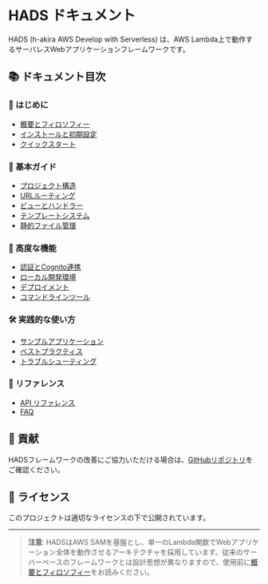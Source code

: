 # HADS ドキュメント

HADS (h-akira AWS Develop with Serverless) は、AWS Lambda上で動作するサーバレスWebアプリケーションフレームワークです。

## 📚 ドキュメント目次

### 🚀 はじめに
- [概要とフィロソフィー](./overview.md)
- [インストールと初期設定](./installation.md)
- [クイックスタート](./quickstart.md)

### 📖 基本ガイド
- [プロジェクト構造](./project-structure.md)
- [URLルーティング](./url-routing.md)
- [ビューとハンドラー](./views-handlers.md)
- [テンプレートシステム](./templates.md)
- [静的ファイル管理](./static-files.md)

### 🔧 高度な機能
- [認証とCognito連携](./authentication.md)
- [ローカル開発環境](./local-development.md)
- [デプロイメント](./deployment.md)
- [コマンドラインツール](./cli-tools.md)

### 🛠️ 実践的な使い方
- [サンプルアプリケーション](./examples.md)
- [ベストプラクティス](./best-practices.md)
- [トラブルシューティング](./troubleshooting.md)

### 📄 リファレンス
- [API リファレンス](./api-reference.md)
- [FAQ](./faq.md)

## 🤝 貢献

HADSフレームワークの改善にご協力いただける場合は、[GitHubリポジトリ](https://github.com/h-akira/hads)をご確認ください。

## 📝 ライセンス

このプロジェクトは適切なライセンスの下で公開されています。

---

> **注意**: HADSはAWS SAMを基盤とし、単一のLambda関数でWebアプリケーション全体を動作させるアーキテクチャを採用しています。従来のサーバーベースのフレームワークとは設計思想が異なりますので、使用前に[概要とフィロソフィー](./overview.md)をお読みください。

